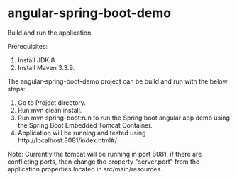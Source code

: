 # angular-spring-boot-demo

Build and run the application

Prerequisites:

1. Install JDK 8.
2. Install Maven 3.3.9.


The angular-spring-boot-demo project can be build and run with the below steps:

1. Go to Project directory.
2. Run mvn clean install.
3. Run mvn spring-boot:run to run the Spring boot angular app demo using the Spring Boot Embedded Tomcat Container.
4. Application will be running and tested using http://localhost:8081/index.html#/

Note: Currently the tomcat will be running in port 8081, if there are conflicting ports, then
change the property "server.port" from the application.properties located in src/main/resources.

